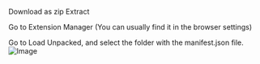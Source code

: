 Download as zip
Extract



Go to Extension Manager
(You can usually find it in the browser settings)


Go to Load Unpacked, and select the folder with the manifest.json file.
![Image](https://github.com/users/nathanli5722/projects/1/assets/152818045/a1938c67-2079-43eb-ba8f-e7cb214415eb)

